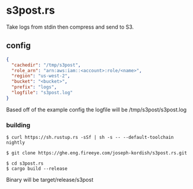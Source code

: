 # s3post.rs
Take logs from stdin then compress and send to S3.

## config
```json
{
  "cachedir": "/tmp/s3post",
  "role_arn": "arn:aws:iam::<account>:role/<name>",
  "region": "us-west-2",
  "bucket": "<bucket>",
  "prefix": "logs",
  "logfile": "s3post.log"
}
```

Based off of the example config the logfile will be /tmp/s3post/s3post.log

### building

```shell
$ curl https://sh.rustup.rs -sSf | sh -s -- --default-toolchain nightly
```

```shell
$ git clone https://ghe.eng.fireeye.com/joseph-kordish/s3post.rs.git
```

```shell
$ cd s3post.rs
$ cargo build --release
```

Binary will be target/release/s3post
